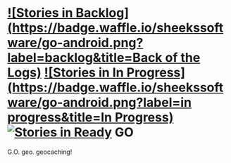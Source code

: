 [![Stories in Backlog](https://badge.waffle.io/sheekssoftware/go-android.png?label=backlog&title=Back of the Logs)](https://waffle.io/sheekssoftware/go-android)
[![Stories in In Progress](https://badge.waffle.io/sheekssoftware/go-android.png?label=in progress&title=In Progress)](http://waffle.io/sheekssoftware/go-android)
[![Stories in Ready](https://badge.waffle.io/sheekssoftware/go-android.png?label=ready&title=Ready)](https://waffle.io/sheekssoftware/go-android)
GO
==

G.O. geo. geocaching!

